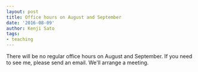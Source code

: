 ```yaml
---
layout: post
title: Office hours on August and September
date: '2016-08-09'
author: Kenji Sato
tags:
- teaching
---
```


There will be no regular office hours on August and September. If you need to see me, please send an email. We'll arrange a meeting.
